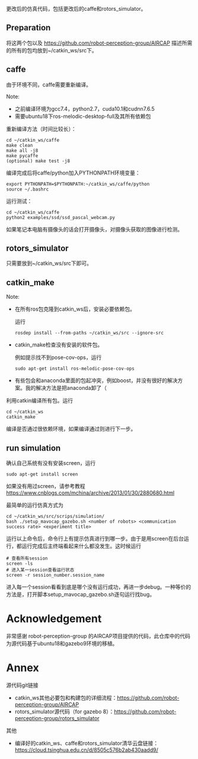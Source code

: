 更改后的仿真代码，包括更改后的caffe和rotors_simulator。

## Preparation

将这两个包以及 https://github.com/robot-perception-group/AIRCAP 描述所需的所有的包均放到~/catkin_ws/src下。

## caffe

由于环境不同，caffe需要重新编译。

Note:

* 之前编译环境为gcc7.4，python2.7，cuda10.1和cudnn7.6.5
* 需要ubuntu18下ros-melodic-desktop-full及其所有依赖包

重新编译方法（时间比较长）：

    cd ~/catkin_ws/caffe
    make clean
    make all -j8
    make pycaffe
    (optional) make test -j8
    
编译完成后将caffe/python加入PYTHONPATH环境变量：
    
    export PYTHONPATH=$PYTHONPATH:~/catkin_ws/caffe/python
    source ~/.bashrc

运行测试：
    
    cd ~/catkin_ws/caffe
    python2 examples/ssd/ssd_pascal_webcam.py

如果笔记本电脑有摄像头的话会打开摄像头，对摄像头获取的图像进行检测。

## rotors_simulator

只需要放到~/catkin_ws/src下即可。

## catkin_make

Note:

* 在所有ros包克隆到catkin_ws后，安装必要依赖包。

  运行
  
      rosdep install --from-paths ~/catkin_ws/src --ignore-src

* catkin_make检查没有安装的软件包。

  例如提示找不到pose-cov-ops，运行

      sudo apt-get install ros-melodic-pose-cov-ops
      
* 有些包会和anaconda里面的包起冲突，例如boost，并没有很好的解决方案。我的解决方法是把anaconda卸了（

利用catkin编译所有包。运行

    cd ~/catkin_ws
    catkin_make

编译是否通过很依赖环境，如果编译通过则进行下一步。

## run simulation

确认自己系统有没有安装screen，运行

    sudo apt-get install screen

如果没有用过screen，请参考教程 https://www.cnblogs.com/mchina/archive/2013/01/30/2880680.html

最简单的运行仿真方式为

    cd ~/catkin_ws/src/scrips/simulation/
    bash ./setup_mavocap_gazebo.sh <number of robots> <communication success rate> <experiment title>

运行以上命令后，命令行上有提示仿真进行到哪一步。由于是用screen在后台运行，都运行完成后主终端看起来什么都没发生。这时候运行

    # 查看所有session
    screen -ls
    # 进入某一session查看运行状态
    screen -r session_number.session_name

进入每一个session看看到底是哪个没有运行成功，再进一步debug。一种等价的方法是，打开脚本setup_mavocap_gazebo.sh逐句运行找bug。

# Acknowledgement

非常感谢 robot-perception-group 的AIRCAP项目提供的代码，此仓库中的代码为源代码基于ubuntu18和gazebo9环境的移植。

# Annex

源代码git链接
* catkin_ws其他必要包和构建包的详细流程：https://github.com/robot-perception-group/AIRCAP
* rotors_simulator源代码（for gazebo 8）：https://github.com/robot-perception-group/rotors_simulator

其他
* 编译好的catkin_ws、caffe和rotors_simulator清华云盘链接：https://cloud.tsinghua.edu.cn/d/8505c576b2ab430aadd9/
